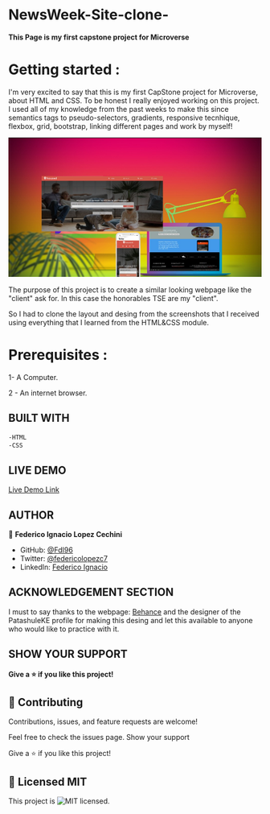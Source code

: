 # NewsWeek-Site-clone-

**This Page is my first capstone project for Microverse**

# Getting started :

I'm very excited to say that this is my first CapStone project for Microverse, about HTML and CSS. To be honest I really enjoyed
working on this project. I used all of my knowledge from the past weeks to make this since semantics tags to pseudo-selectors, gradients, responsive tecnhique, flexbox, grid, bootstrap, linking different pages and work by myself!

![screenshot](images/mockup.png)

The purpose of this project is to create a similar looking webpage like the "client" ask for. In this case the honorables TSE are my "client".

So I had to clone the layout and desing from the screenshots that I received using everything that I learned from the HTML&CSS module.

# Prerequisites :

1- A Computer.

2 - An internet browser.

## BUILT WITH

    -HTML
    -CSS

## LIVE DEMO

[Live Demo Link](https://fdi96.github.io/HTML-CSS-CapstoneProject/)

## AUTHOR

👤 **Federico Ignacio Lopez Cechini**

- GitHub: [@FdI96](https://github.com/FdI96)
- Twitter: [@federicolopezc7 ](https://twitter.com/federicolopezc7)
- LinkedIn: [Federico Ignacio](https://www.linkedin.com/in/federico-ignacio-3285411a4/)

## ACKNOWLEDGEMENT SECTION

I must to say thanks to the webpage: [Behance](https://www.behance.net/gallery/25563385/PatashuleKE) and the designer of the PatashuleKE profile
for making this desing and let this available to anyone who would like to practice with it.

## SHOW YOUR SUPPORT

**Give a ⭐️ if you like this project!**

## 🤝 Contributing

Contributions, issues, and feature requests are welcome!

Feel free to check the issues page. Show your support

Give a ⭐️ if you like this project!

## 📝 Licensed MIT

This project is ![MIT](https://github.com/FdI96/HTML-CSS-CapstoneProject/blob/Development/LICENSE) licensed.
